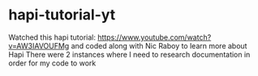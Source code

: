 # hapi-tutorial-yt
Watched this hapi tutorial: https://www.youtube.com/watch?v=AW3IAVOUFMg and coded along with Nic Raboy to learn more about Hapi
There were 2 instances where I need to research documentation in order for my code to work
